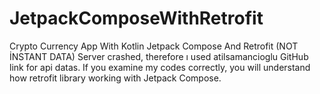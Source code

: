 # JetpackComposeWithRetrofit
Crypto Currency App With Kotlin Jetpack Compose And Retrofit (NOT İNSTANT DATA)
Server crashed, therefore ı used atilsamancioglu GitHub link for api datas. If you examine my codes correctly, you will understand how retrofit library working with
Jetpack Compose.
